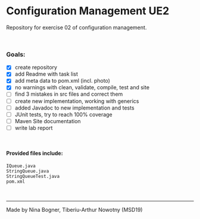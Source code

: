 # Configuration Management UE2

Repository for exercise 02 of configuration management.

<br />  

### Goals:

- [x] create repository
- [x] add Readme with task list
- [x] add meta data to pom.xml (incl. photo)
- [x] no warnings with clean, validate, compile, test and site
- [ ] find 3 mistakes in src files and correct them
- [ ] create new implementation, working with generics
- [ ] added Javadoc to new implementation and tests
- [ ] JUnit tests, try to reach 100% coverage
- [ ] Maven Site documentation
- [ ] write lab report

<br />  

#### Provided files include:

    IQueue.java
    StringQueue.java
    StringQueueTest.java
    pom.xml

<br />  

***

Made by Nina Bogner, Tiberiu-Arthur Nowotny (MSD19)
